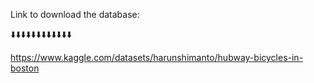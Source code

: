 Link to download the database: 

⬇️⬇️⬇️⬇️⬇️⬇️⬇️⬇️⬇️⬇️⬇️⬇️

https://www.kaggle.com/datasets/harunshimanto/hubway-bicycles-in-boston
